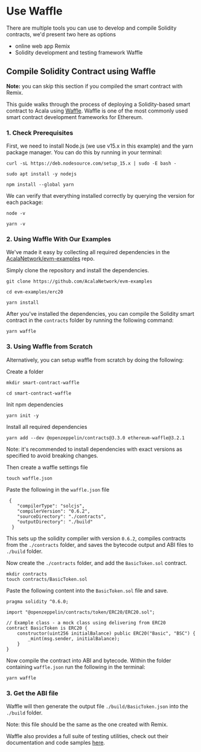 # Use Waffle

There are multiple tools you can use to develop and compile Solidity contracts, we'd present two here as options

* online web app Remix
* Solidity development and testing framework Waffle

## Compile Solidity Contract using Waffle

**Note:** you can skip this section if you compiled the smart contract with Remix.

This guide walks through the process of deploying a Solidity-based smart contract to Acala using [Waffle](https://github.com/EthWorks/Waffle). Waffle is one of the most commonly used smart contract development frameworks for Ethereum.

### **1. Check Prerequisites**

First, we need to install Node.js \(we use v15.x in this example\) and the yarn package manager. You can do this by running in your terminal:

```text
curl -sL https://deb.nodesource.com/setup_15.x | sudo -E bash -
```

```text
sudo apt install -y nodejs

npm install --global yarn
```

We can verify that everything installed correctly by querying the version for each package:

```text
node -v
```

```text
yarn -v
```

### **2. Using Waffle With Our Examples**

We've made it easy by collecting all required dependencies in the [AcalaNetwork/evm-examples](https://github.com/AcalaNetwork/evm-examples) repo.

Simply clone the repository and install the dependencies.

```text
git clone https://github.com/AcalaNetwork/evm-examples

cd evm-examples/erc20

yarn install
```

After you've installed the dependencies, you can compile the Solidity smart contract in the `contracts` folder by running the following command:

```text
yarn waffle
```

### **3. Using Waffle from Scratch**

Alternatively, you can setup waffle from scratch by doing the following:

Create a folder

```text
mkdir smart-contract-waffle

cd smart-contract-waffle
```

Init npm dependencies

```text
yarn init -y
```

Install all required dependencies

```text
yarn add --dev @openzeppelin/contracts@3.3.0 ethereum-waffle@3.2.1
```

Note: it's recommended to install dependencies with exact versions as specified to avoid breaking changes.

Then create a waffle settings file

```text
touch waffle.json
```

Paste the following in the `waffle.json` file

```text
 {
    "compilerType": "solcjs",
    "compilerVersion": "0.6.2",
    "sourceDirectory": "./contracts",
    "outputDirectory": "./build"
  }
```

This sets up the solidity compiler with version `0.6.2`, compiles contracts from the `./contracts` folder, and saves the bytecode output and ABI files to `./build` folder.

Now create the `./contracts` folder, and add the `BasicToken.sol` contract.

```text
mkdir contracts
touch contracts/BasicToken.sol
```

Paste the following content into the `BasicToken.sol` file and save.

```text
pragma solidity ^0.6.0;

import "@openzeppelin/contracts/token/ERC20/ERC20.sol";

// Example class - a mock class using delivering from ERC20
contract BasicToken is ERC20 {
    constructor(uint256 initialBalance) public ERC20("Basic", "BSC") {
        _mint(msg.sender, initialBalance);
    }
}
```

Now compile the contract into ABI and bytecode. Within the folder containing `waffle.json` run the following in the terminal:

```text
yarn waffle
```

### **3. Get the ABI file**

Waffle will then generate the output file `./build/BasicToken.json` into the `./build` folder.

Note: this file should be the same as the one created with Remix.

Waffle also provides a full suite of testing utilities, check out their documentation and code samples [here](https://github.com/EthWorks/Waffle).

